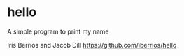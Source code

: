 # hello
 
A simple program to print my name

Iris Berrios and Jacob Dill
https://github.com/iberrios/hello

